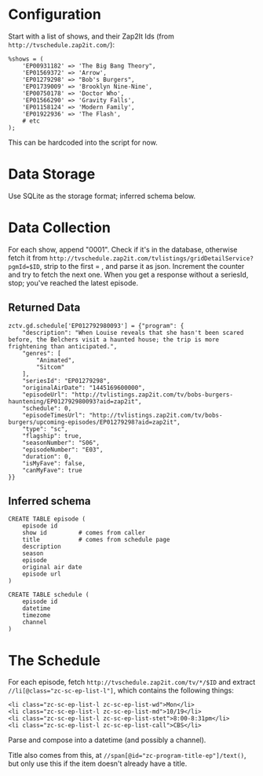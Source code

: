 Configuration
=============

Start with a list of shows, and their Zap2It Ids (from
`http://tvschedule.zap2it.com/`):

    %shows = (
        'EP00931182' => 'The Big Bang Theory",
        'EP01569372' => 'Arrow',
        'EP01279298' => "Bob's Burgers",
        'EP01739009' => 'Brooklyn Nine-Nine',
        'EP00750178' => 'Doctor Who',
        'EP01566290' => 'Gravity Falls',
        'EP01158124' => 'Modern Family',
        'EP01922936' => 'The Flash',
        # etc
    );

This can be hardcoded into the script for now.

Data Storage
============

Use SQLite as the storage format; inferred schema below.

Data Collection
===============

For each show, append "0001".  Check if it's in the database, otherwise fetch it
from `http://tvschedule.zap2it.com/tvlistings/gridDetailService?pgmId=$ID`,
strip to the first = , and parse it as json.  Increment the counter and try to
fetch the next one.  When you get a response without a seriesId, stop; you've
reached the latest episode.

Returned Data
-------------

    zctv.gd.schedule['EP012792980093'] = {"program": {
        "description": "When Louise reveals that she hasn't been scared before, the Belchers visit a haunted house; the trip is more frightening than anticipated.",
        "genres": [
            "Animated",
            "Sitcom"
        ],
        "seriesId": "EP01279298",
        "originalAirDate": "1445169600000",
        "episodeUrl": "http://tvlistings.zap2it.com/tv/bobs-burgers-hauntening/EP012792980093?aid=zap2it",
        "schedule": 0,
        "episodeTimesUrl": "http://tvlistings.zap2it.com/tv/bobs-burgers/upcoming-episodes/EP01279298?aid=zap2it",
        "type": "sc",
        "flagship": true,
        "seasonNumber": "S06",
        "episodeNumber": "E03",
        "duration": 0,
        "isMyFave": false,
        "canMyFave": true
    }}

Inferred schema
---------------

    CREATE TABLE episode (
        episode id
        show id         # comes from caller
        title           # comes from schedule page
        description
        season
        episode
        original air date
        episode url
    )

    CREATE TABLE schedule (
        episode id
        datetime
        timezome
        channel
    )

The Schedule
============

For each episode, fetch `http://tvschedule.zap2it.com/tv/*/$ID`
and extract `//li[@class="zc-sc-ep-list-l"]`, which contains the following
things:

    <li class="zc-sc-ep-list-l zc-sc-ep-list-wd">Mon</li>
    <li class="zc-sc-ep-list-l zc-sc-ep-list-md">10/19</li>
    <li class="zc-sc-ep-list-l zc-sc-ep-list-stet">8:00-8:31pm</li>
    <li class="zc-sc-ep-list-l zc-sc-ep-list-call">CBS</li>

Parse and compose into a datetime (and possibly a channel).

Title also comes from this, at `//span[@id="zc-program-title-ep"]/text()`,
but only use this if the item doesn't already have a title.

